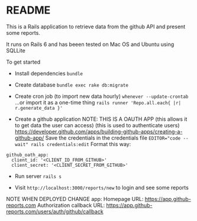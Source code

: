 # README

This is a  Rails application to retrieve data from the github API and present some reports.

It runs on Rails 6 and has beeen tested on Mac OS and Ubuntu using SQLLite

To get started

* Install dependencies
`bundle`

* Create database
`bundle exec rake db:migrate`

* Create cron job (to import new data hourly)
`whenever --update-crontab`
...or import it as a one-time thing
`rails runner 'Repo.all.each{ |r| r.generate_data }'`

* Create a github application
NOTE: THIS IS A OAUTH APP (this allows it to get data the user can access)
(this is used to authenticate users)
https://developer.github.com/apps/building-github-apps/creating-a-github-app/
Save the credentials in the credentials file
`EDITOR="code --wait" rails credentials:edit`
Format this way:
`````
github_oath_app:
  client_id: '<CLIENT_ID_FROM_GITHUB>'
  client_secret: '<CLIENT_SECRET_FROM_GITHUB>'
`````
* Run server
`rails s`

* Visit `http://localhost:3000/reports/new` to login and see some reports


NOTE WHEN DEPLOYED CHANGE app:
Homepage URL: https://app.github-reports.com
Authorization callback URL: https://app.github-reports.com/users/auth/github/callback